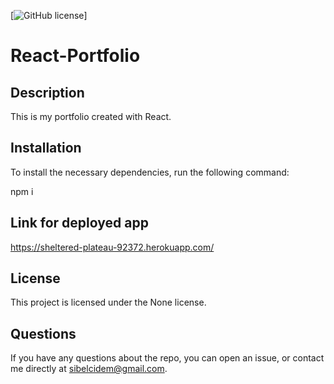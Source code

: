 
[![GitHub license](https://img.shields.io/badge/license-None-important.svg)]
# React-Portfolio

## Description

This is my portfolio created with React.

## Installation

To install the necessary dependencies, run the following command:

npm i


## Link for deployed app

https://sheltered-plateau-92372.herokuapp.com/

## License

This project is licensed under the None license.

## Questions

If you have any questions about the repo, you can open an issue, or contact me directly at sibelcidem@gmail.com.
